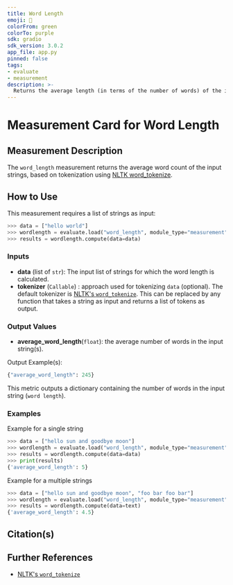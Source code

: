 ```yaml
---
title: Word Length
emoji: 🤗
colorFrom: green
colorTo: purple
sdk: gradio
sdk_version: 3.0.2
app_file: app.py
pinned: false
tags:
- evaluate
- measurement
description: >-
  Returns the average length (in terms of the number of words) of the input data.
---
```


# Measurement Card for Word Length


## Measurement Description

The `word_length` measurement returns the average word count of the input strings, based on tokenization using [NLTK word_tokenize](https://www.nltk.org/api/nltk.tokenize.html).

## How to Use

This measurement requires a list of strings as input:

```python
>>> data = ["hello world"]
>>> wordlength = evaluate.load("word_length", module_type="measurement")
>>> results = wordlength.compute(data=data)
```

### Inputs
- **data** (list of `str`): The input list of strings for which the word length is calculated.
- **tokenizer** (`Callable`) : approach used for tokenizing `data` (optional). The default tokenizer is [NLTK's `word_tokenize`](https://www.nltk.org/api/nltk.tokenize.html). This can be replaced by any function that takes a string as input and returns a list of tokens as output.

### Output Values
- **average_word_length**(`float`): the average number of words in the input string(s).

Output Example(s):

```python
{"average_word_length": 245}
```

This metric outputs a dictionary containing the number of words in the input string (`word length`).

### Examples

Example for a single string

```python
>>> data = ["hello sun and goodbye moon"]
>>> wordlength = evaluate.load("word_length", module_type="measurement")
>>> results = wordlength.compute(data=data)
>>> print(results)
{'average_word_length': 5}
```

Example for a multiple strings
```python
>>> data = ["hello sun and goodbye moon", "foo bar foo bar"]
>>> wordlength = evaluate.load("word_length", module_type="measurement")
>>> results = wordlength.compute(data=text)
{'average_word_length': 4.5}
```

## Citation(s)


## Further References
- [NLTK's `word_tokenize`](https://www.nltk.org/api/nltk.tokenize.html)
